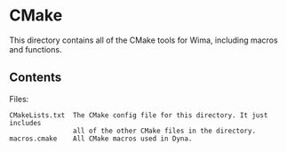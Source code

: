 # CMake

This directory contains all of the CMake tools for Wima, including macros and
functions.

## Contents

Files:

	CMakeLists.txt  The CMake config file for this directory. It just includes
	                all of the other CMake files in the directory.
	macros.cmake    All CMake macros used in Dyna.
